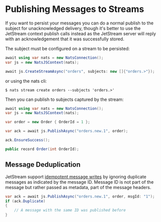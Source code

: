 # Publishing Messages to Streams

If you want to persist your messages you can do a normal publish to the subject for unacknowledged delivery, though
it's better to use the JetStream context publish calls instead as the JetStream server will reply with an acknowledgement
that it was successfully stored.

The subject must be configured on a stream to be persisted:

```csharp
await using var nats = new NatsConnection();
var js = new NatsJSContext(nats);

await js.CreateStreamAsync("orders", subjects: new []{"orders.>"});
```

or using the nats cli:

```shell
$ nats stream create orders --subjects 'orders.>'
```

Then you can publish to subjects captured by the stream:

```csharp
await using var nats = new NatsConnection();
var js = new NatsJSContext(nats);

var order = new Order { OrderId = 1 };

var ack = await js.PublishAsync("orders.new.1", order);

ack.EnsureSuccess();

public record Order(int OrderId);
```

## Message Deduplication

JetStream support
[idempotent message writes](https://docs.nats.io/using-nats/developer/develop_jetstream/model_deep_dive#message-deduplication)
by ignoring duplicate messages as indicated by the message ID. Message ID is not part of the message but rather passed
as metadata, part of the message headers.

```csharp
var ack = await js.PublishAsync("orders.new.1", order, msgId: "1");
if (ack.Duplicate)
{
    // A message with the same ID was published before
}
```
